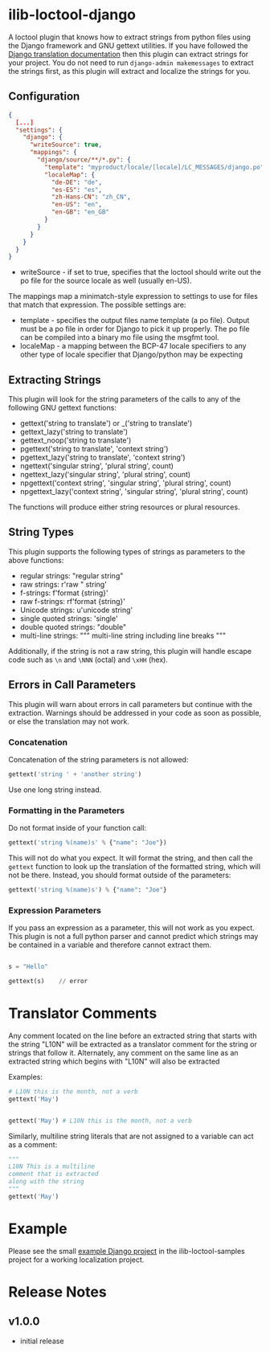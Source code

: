 # ilib-loctool-django

A loctool plugin that knows how to extract strings from python files
using the Django framework and GNU gettext utilities. If you have followed
the [Django translation documentation](https://docs.djangoproject.com/en/3.2/topics/i18n/translation/)
then this plugin can extract strings for your project. You do not need
to run `django-admin makemessages` to extract the strings first, as
this plugin will extract and localize the strings for you.

## Configuration

```json
{
  [...]
  "settings": {
    "django": {
      "writeSource": true,
      "mappings": {
        "django/source/**/*.py": {
          "template": "myproduct/locale/[locale]/LC_MESSAGES/django.po",
          "localeMap": {
            "de-DE": "de",
            "es-ES": "es",
            "zh-Hans-CN": "zh_CN",
            "en-US": "en",
            "en-GB": "en_GB"
          }
        }
      }
    }
  }
}
```

- writeSource - if set to true, specifies that the loctool should write out the
po file for the source locale as well (usually en-US).

The mappings map a minimatch-style expression to settings to use for files that
match that expression. The possible settings are:

- template - specifies the output files name template (a po file). Output must
  be a po file in order for Django to pick it up properly. The po file can be
  compiled into a binary mo file using the msgfmt tool.
- localeMap - a mapping between the BCP-47 locale specifiers to any other type
  of locale specifier that Django/python may be expecting

## Extracting Strings

This plugin will look for the string parameters of the calls to any of the
following GNU gettext functions:

- gettext('string to translate') or _('string to translate')
- gettext_lazy('string to translate')
- gettext_noop('string to translate')
- pgettext('string to translate', 'context string')
- pgettext_lazy('string to translate', 'context string')
- ngettext('singular string', 'plural string', count)
- ngettext_lazy('singular string', 'plural string', count)
- npgettext('context string', 'singular string', 'plural string', count)
- npgettext_lazy('context string', 'singular string', 'plural string', count)

The functions will produce either string resources or plural resources.

## String Types

This plugin supports the following types of strings as parameters to the above
functions:

- regular strings: "regular string"
- raw strings: r'raw \" string'
- f-strings: f'format {string}'
- raw f-strings: rf'format {string}'
- Unicode strings: u'unicode string'
- single quoted strings: 'single'
- double quoted strings: "double"
- multi-line strings: """ multi-line string including line breaks """

Additionally, if the string is not a raw string, this plugin will handle
escape code such as `\n` and `\NNN` (octal) and `\xHH` (hex).

## Errors in Call Parameters

This plugin will warn about errors in call parameters but continue with the
extraction. Warnings should be addressed in your code as soon as possible,
or else the translation may not work.

### Concatenation

Concatenation of the string parameters is not allowed:

```python
gettext('string ' + 'another string')
```

Use one long string instead.

### Formatting in the Parameters

Do not format inside of your function call:

```python
gettext('string %(name)s' % {"name": "Joe"})
```

This will not do what you expect. It will format the string,
and then call the `gettext` function to look up the translation
of the formatted string, which will not be there. Instead, you
should format outside of the parameters:

```python
gettext('string %(name)s') % {"name": "Joe"}
```

### Expression Parameters

If you pass an expression as a parameter, this will not work
as you expect. This plugin is not a full python parser and
cannot predict which strings may be contained in a variable
and therefore cannot extract them.

```python

s = "Hello"

gettext(s)    // error
```

# Translator Comments

Any comment located on the line before an extracted string that starts with the
string "L10N" will be extracted as a translator comment for the string
or strings that follow it. Alternately, any comment on the same line as an
extracted string which begins with "L10N" will also be extracted

Examples:

```python
# L10N this is the month, not a verb
gettext('May')


gettext('May') # L10N this is the month, not a verb
```

Similarly, multiline string literals that are not assigned to a variable can
act as a comment:

```python
"""
L10N This is a multiline
comment that is extracted
along with the string
"""
gettext('May')
```

# Example

Please see the small [example Django project](https://github.com/ilib-js/ilib-loctool-samples/django)
in the ilib-loctool-samples project for a working localization project.

# Release Notes

## v1.0.0

- initial release
